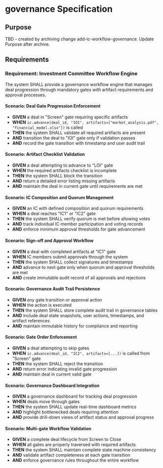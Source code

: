 # governance Specification

## Purpose
TBD - created by archiving change add-ic-workflow-governance. Update Purpose after archive.
## Requirements
### Requirement: Investment Committee Workflow Engine
The system SHALL provide a governance workflow engine that manages deal progression through mandatory gates with artifact requirements and approval processes.

#### Scenario: Deal Gate Progression Enforcement
- **GIVEN** a deal in "Screen" gate requiring specific artifacts
- **WHEN** `ic.advance(deal_id, "IOI", artifacts=["market_analysis.pdf", "financial_model.xlsx"])` is called
- **THEN** the system SHALL validate all required artifacts are present
- **AND** transition the deal to "IOI" gate only if validation passes
- **AND** record the gate transition with timestamp and user audit trail

#### Scenario: Artifact Checklist Validation
- **GIVEN** a deal attempting to advance to "LOI" gate
- **WHEN** the required artifacts checklist is incomplete
- **THEN** the system SHALL block the transition
- **AND** return a detailed error listing missing artifacts
- **AND** maintain the deal in current gate until requirements are met

#### Scenario: IC Composition and Quorum Management
- **GIVEN** an IC with defined composition and quorum requirements
- **WHEN** a deal reaches "IC1" or "IC2" gate
- **THEN** the system SHALL verify quorum is met before allowing votes
- **AND** track individual IC member participation and voting records
- **AND** enforce minimum approval thresholds for gate advancement

#### Scenario: Sign-off and Approval Workflow
- **GIVEN** a deal with completed artifacts at "IC1" gate
- **WHEN** IC members submit approvals through the system
- **THEN** the system SHALL collect signatures and timestamps
- **AND** advance to next gate only when quorum and approval thresholds are met
- **AND** create immutable audit record of all approvals and rejections

#### Scenario: Governance Audit Trail Persistence
- **GIVEN** any gate transition or approval action
- **WHEN** the action is executed
- **THEN** the system SHALL store complete audit trail in governance tables
- **AND** include deal state snapshots, user actions, timestamps, and artifact references
- **AND** maintain immutable history for compliance and reporting

#### Scenario: Gate Order Enforcement
- **GIVEN** a deal attempting to skip gates
- **WHEN** `ic.advance(deal_id, "IC2", artifacts=[...])` is called from "Screen" gate
- **THEN** the system SHALL reject the transition
- **AND** return error indicating invalid gate progression
- **AND** maintain deal in current valid gate

#### Scenario: Governance Dashboard Integration
- **GIVEN** a governance dashboard for tracking deal progression
- **WHEN** deals move through gates
- **THEN** the system SHALL update real-time dashboard metrics
- **AND** highlight bottlenecked deals requiring attention
- **AND** provide drill-down views of artifact status and approval progress

#### Scenario: Multi-gate Workflow Validation
- **GIVEN** a complete deal lifecycle from Screen to Close
- **WHEN** all gates are properly traversed with required artifacts
- **THEN** the system SHALL maintain complete state machine consistency
- **AND** validate artifact completeness at each gate transition
- **AND** enforce governance rules throughout the entire workflow

